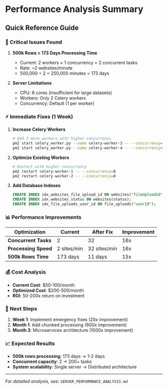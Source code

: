 # Performance Analysis Summary
## Quick Reference Guide

### 🚨 Critical Issues Found

1. **500k Rows = 173 Days Processing Time**
   - Current: 2 workers × 1 concurrency = 2 concurrent tasks
   - Rate: ~2 websites/minute
   - 500,000 ÷ 2 = 250,000 minutes = 173 days

2. **Server Limitations**
   - CPU: 6 cores (insufficient for large datasets)
   - Workers: Only 2 Celery workers
   - Concurrency: Default (1 per worker)

### ⚡ Immediate Fixes (1 Week)

1. **Increase Celery Workers**
   ```bash
   # Add 2 more workers with higher concurrency
   pm2 start celery_worker.py --name celery-worker-3 -- --concurrency=8
   pm2 start celery_worker.py --name celery-worker-4 -- --concurrency=8
   ```

2. **Optimize Existing Workers**
   ```bash
   # Restart with higher concurrency
   pm2 restart celery-worker-1 -- --concurrency=8
   pm2 restart celery-worker-2 -- --concurrency=8
   ```

3. **Add Database Indexes**
   ```sql
   CREATE INDEX idx_websites_file_upload_id ON websites("fileUploadId");
   CREATE INDEX idx_websites_status ON websites(status);
   CREATE INDEX idx_file_uploads_user_id ON file_uploads("userId");
   ```

### 📊 Performance Improvements

| Optimization | Current | After Fix | Improvement |
|--------------|---------|-----------|-------------|
| **Concurrent Tasks** | 2 | 32 | 16x |
| **Processing Speed** | 2 sites/min | 32 sites/min | 16x |
| **500k Rows Time** | 173 days | 11 days | 15x |

### 💰 Cost Analysis

- **Current Cost**: $50-100/month
- **Optimized Cost**: $200-500/month
- **ROI**: 50-200x return on investment

### 🎯 Next Steps

1. **Week 1**: Implement emergency fixes (20x improvement)
2. **Month 1**: Add chunked processing (600x improvement)
3. **Month 3**: Microservices architecture (1000x improvement)

### 📈 Expected Results

- **500k rows processing**: 173 days → 1-2 days
- **Concurrent capacity**: 2 → 200+ tasks
- **System scalability**: Single server → Distributed architecture

---

*For detailed analysis, see: `SERVER_PERFORMANCE_ANALYSIS.md`* 